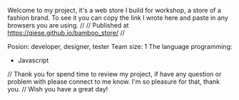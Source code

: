 Welcome to my project, it's a web store I build for workshop, a store of a fashion brand. To see it you can copy the link I wrote here and paste in any browsers you are using.
//
// Published at https://qiese.github.io/bamboo_store/
//

Posion: developer, designer, tester
Team size: 1
The language programming:

- Javascript

// Thank you for spend time to review my project, if have any question or problem with please connect to me know. I'm so pleasure for that, thank you.
// Wish you have a great day!

